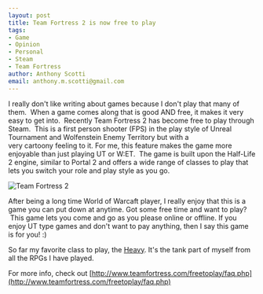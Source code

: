 ```yaml
--- 
layout: post
title: Team Fortress 2 is now free to play
tags: 
- Game
- Opinion
- Personal
- Steam
- Team Fortress
author: Anthony Scotti
email: anthony.m.scotti@gmail.com
---
```

I really don't like writing about games because I don't play that many of them.  When a game comes along that is good AND free, it makes it very easy to get into.  Recently Team Fortress 2 has become free to play through Steam.  This is a first person shooter (FPS) in the play style of Unreal Tournament and Wolfenstein Enemy Territory but with a very cartoony feeling to it. For me, this feature makes the game more enjoyable than just playing UT or W:ET.  The game is built upon the Half-Life 2 engine, similar to Portal 2 and offers a wide range of classes to play that lets you switch your role and play style as you go.

![Team Fortress 2](http://wiki.teamfortress.com/w/images/4/48/2fort_hdr_03.jpg)

After being a long time World of Warcaft player, I really enjoy that this is a game you can put down at anytime. Got some free time and want to play?  This game lets you come and go as you please online or offline. If you enjoy UT type games and don't want to pay anything, then I say this game is for you! :)

So far my favorite class to play, the [Heavy](http://wiki.teamfortress.com/wiki/Heavy). It's the tank part of myself from all the RPGs I have played.

For more info, check out [http://www.teamfortress.com/freetoplay/faq.php](http://www.teamfortress.com/freetoplay/faq.php)